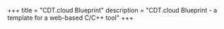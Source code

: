 +++
title = "CDT.cloud Blueprint"
description = "CDT.cloud Blueprint - a template for a web-based C/C++ tool"
+++